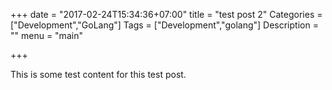 +++
date = "2017-02-24T15:34:36+07:00"
title = "test post 2"
Categories = ["Development","GoLang"]
Tags = ["Development","golang"]
Description = ""
menu = "main"

+++

This is some test content for this test post.

